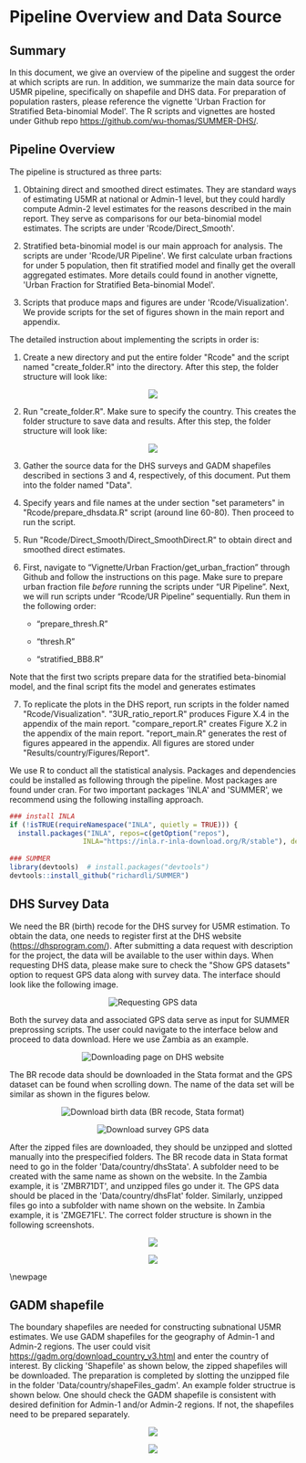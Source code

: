 # Pipeline Overview and Data Source


## Summary

In this document, we give an overview of the pipeline and suggest the order at which scripts are run.
In addition, we summarize the main data source for U5MR pipeline, specifically on shapefile and DHS data.  For preparation of population rasters, please reference the vignette 'Urban Fraction for Stratified Beta-binomial Model'. The R scripts and vignettes are hosted under Github repo https://github.com/wu-thomas/SUMMER-DHS/. 

## Pipeline Overview

The pipeline is structured as three parts: 
 
1. Obtaining direct and smoothed direct estimates. They are standard ways of estimating U5MR at national or Admin-1 level, but they could hardly compute Admin-2 level estimates for the reasons described in the main report. They serve as comparisons for our beta-binomial model estimates. The scripts are under 'Rcode/Direct_Smooth'.

2. Stratified beta-binomial model is our main approach for analysis. The scripts are under 'Rcode/UR Pipeline'. We first calculate urban fractions for under 5 population, then fit stratified model and finally get the overall aggregated estimates. More details could found in another vignette, 'Urban Fraction for Stratified Beta-binomial Model'.

3. Scripts that produce maps and figures are under 'Rcode/Visualization'. We provide scripts for the set of figures shown in the main report and appendix.  

The detailed instruction about implementing the scripts in order is:

1. Create a new directory and put the entire folder "Rcode" and the script named "create_folder.R" into the directory. After this step, the folder structure will look like: 


<p align="center">
  <img src="folder_structure1.png"  />
</p>

2. Run "create_folder.R". Make sure to specify the country. This creates the folder structure to save data and results. After this step, the folder structure will look like: 

<p align="center">
  <img src="folder_structure2.png"  />
</p>


3. Gather the source data for the DHS surveys and GADM shapefiles described in sections 3 and 4, respectively, of this document. Put them into the folder named "Data".

4. Specify years and file names at the under section "set parameters" in "Rcode/prepare_dhsdata.R" script (around line 60-80). Then proceed to run the script.

5. Run "Rcode/Direct_Smooth/Direct_SmoothDirect.R" to obtain direct and smoothed direct estimates.

6. First, navigate to “Vignette/Urban Fraction/get_urban_fraction” through Github and follow the instructions on this page. Make sure to prepare urban fraction file *before* running the scripts under “UR Pipeline”.
Next, we will run scripts under “Rcode/UR Pipeline” sequentially. Run them in the following order:

   + “prepare_thresh.R”

   + “thresh.R”

   + “stratified_BB8.R”

  Note that the first two scripts prepare data for the stratified beta-binomial model, and the final script fits the model and generates estimates

7. To replicate the plots in the DHS report, run scripts in the folder named "Rcode/Visualization". "3UR_ratio_report.R"  produces Figure X.4 in the appendix of the main report. "compare_report.R" creates Figure X.2 in the appendix of the main report. "report_main.R" generates the rest of figures appeared in the appendix.  All figures are stored under "Results/country/Figures/Report".

We use R to conduct all the statistical analysis. Packages and dependencies could be installed as following through the pipeline. Most packages are found under cran. For two important packages 'INLA' and 'SUMMER', we recommend using the following installing approach.


```r
### install INLA
if (!isTRUE(requireNamespace("INLA", quietly = TRUE))) {
  install.packages("INLA", repos=c(getOption("repos"), 
                  INLA="https://inla.r-inla-download.org/R/stable"), dep=TRUE)
    
### SUMMER
library(devtools)  # install.packages("devtools")
devtools::install_github("richardli/SUMMER")
```



## DHS Survey Data

We need the BR (birth) recode for the DHS survey for U5MR estimation. To obtain the data, one needs to register first at the DHS website (https://dhsprogram.com/). After submitting a data request with description for the project, the data will be available to the user within days. When requesting DHS data, please make sure to check the "Show GPS datasets" option to request GPS data along with survey data. The interface should look like the following image. 

<center>

![Requesting GPS data](show_GPS.png)

</center>


Both the survey data and associated GPS data serve as input for SUMMER preprossing scripts. The user could navigate to the interface below and proceed to data download. Here we use Zambia as an example.

<center>

![Downloading page on DHS website](DHS_survey_page.png)

</center>


The BR recode data should be downloaded in the Stata format and the GPS dataset can be found when scrolling down. The name of the data set will be similar as shown in the figures below.


<center>

![Download birth data (BR recode, Stata format)](BR_DT.PNG)

</center>


<center>

![Download survey GPS data](Spatial_flat.PNG)

</center>

After the zipped files are downloaded, they should be unzipped and slotted manually into the prespecified folders. The BR recode data in Stata format need to go in the folder 'Data/country/dhsStata'. A subfolder need to be created with the same name as shown on the website. In the Zambia example, it is 'ZMBR71DT', and unzipped files go under it. The GPS data should be placed in the 'Data/country/dhsFlat' folder. Similarly, unzipped files go into a subfolder with name shown on the website. In Zambia example, it is 'ZMGE71FL'. The correct folder structure is shown in the following screenshots. 


<p align="center">
  <img src="dhsStata.PNG"  />
</p>


<p align="center">
  <img src="dhsFlat.PNG"  />
</p>

\newpage

## GADM shapefile

The boundary shapefiles are needed for constructing subnational U5MR estimates. We use GADM shapefiles for the geography of Admin-1 and Admin-2 regions. The user could visit https://gadm.org/download_country_v3.html and enter the country of interest. By clicking 'Shapefile' as shown below, the zipped shapefiles will be downloaded. The preparation is completed by slotting the unzipped file in the folder 'Data/country/shapeFiles_gadm'. An example folder structrue is shown below. One should check the GADM shapefile is consistent with desired definition for Admin-1 and/or Admin-2 regions. If not, the shapefiles need to be prepared separately.


<p align="center">
  <img src="GADM_web.jpg"  />
</p>

<p align="center">
  <img src="gadm.PNG"  />
</p>




